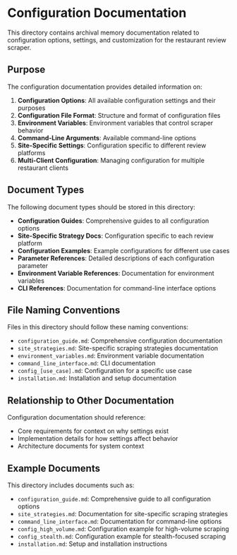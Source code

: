 # Configuration Documentation

This directory contains archival memory documentation related to configuration options, settings, and customization for the restaurant review scraper.

## Purpose

The configuration documentation provides detailed information on:

1. **Configuration Options**: All available configuration settings and their purposes
2. **Configuration File Format**: Structure and format of configuration files
3. **Environment Variables**: Environment variables that control scraper behavior
4. **Command-Line Arguments**: Available command-line options
5. **Site-Specific Settings**: Configuration specific to different review platforms
6. **Multi-Client Configuration**: Managing configuration for multiple restaurant clients

## Document Types

The following document types should be stored in this directory:

- **Configuration Guides**: Comprehensive guides to all configuration options
- **Site-Specific Strategy Docs**: Configuration specific to each review platform
- **Configuration Examples**: Example configurations for different use cases
- **Parameter References**: Detailed descriptions of each configuration parameter
- **Environment Variable References**: Documentation for environment variables
- **CLI References**: Documentation for command-line interface options

## File Naming Conventions

Files in this directory should follow these naming conventions:

- `configuration_guide.md`: Comprehensive configuration documentation
- `site_strategies.md`: Site-specific scraping strategies documentation
- `environment_variables.md`: Environment variable documentation
- `command_line_interface.md`: CLI documentation
- `config_[use_case].md`: Configuration for a specific use case
- `installation.md`: Installation and setup documentation

## Relationship to Other Documentation

Configuration documentation should reference:

- Core requirements for context on why settings exist
- Implementation details for how settings affect behavior
- Architecture documents for system context

## Example Documents

This directory includes documents such as:

- `configuration_guide.md`: Comprehensive guide to all configuration options
- `site_strategies.md`: Documentation for site-specific scraping strategies
- `command_line_interface.md`: Documentation for command-line options
- `config_high_volume.md`: Configuration example for high-volume scraping
- `config_stealth.md`: Configuration example for stealth-focused scraping
- `installation.md`: Setup and installation instructions
